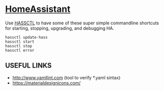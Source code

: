 # [HomeAssistant](https://home-assistant.io)
Use [HASSCTL](https://github.com/dale3h/hassctl) to have some of these super simple commandline shortcuts for starting, stopping, upgrading, and debugging HA.
```
hassctl update-hass
hassctl start
hassctl stop
hassctl error
```
## USEFUL LINKS
* http://www.yamllint.com (tool to verify *.yaml sintax)
* https://materialdesignicons.com/
